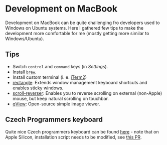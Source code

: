 # Development on MacBook

Development on MacBook can be quite challenging fro developers used to Windows on Ubuntu systems. Here I gathered few tips to make the development more comfortable for me (mostly getting more similar to Windows/Ubuntu).

## Tips

* Switch `control` and `command` keys (in _Settings_).
* Install [`brew`](https://brew.sh).
* Install custom terminal (i. e. [iTerm2](https://github.com/gnachman/iTerm2))
* [rectangle](https://github.com/rxhanson/Rectangle): Extends window management keyboard shortcuts and enables sticky windows.
* [scroll-reverser](https://github.com/pilotmoon/Scroll-Reverser): Enables you to reverse scrolling on external (non-Apple) mouse, but keep natural scrolling on touchbar.
* [qView](https://github.com/jurplel/qView): Open-source simple image viewer.

## Czech Programmers keyboard

Quite nice Czech programmers keyboard can be found [here]([url](https://github.com/mariancerny/us-czech-keyboard-layout)https://github.com/mariancerny/us-czech-keyboard-layout) - note that on Apple Silicon, installation script needs to be modified, see [this PR]([url](https://github.com/mariancerny/us-czech-keyboard-layout/pull/7)https://github.com/mariancerny/us-czech-keyboard-layout/pull/7).
